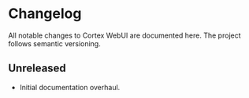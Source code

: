 # Changelog

All notable changes to Cortex WebUI are documented here. The project follows semantic versioning.

## Unreleased
- Initial documentation overhaul.
